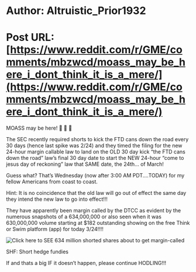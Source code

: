 # Author: Altruistic_Prior1932
# Post URL: [https://www.reddit.com/r/GME/comments/mbzwcd/moass_may_be_here_i_dont_think_it_is_a_mere/](https://www.reddit.com/r/GME/comments/mbzwcd/moass_may_be_here_i_dont_think_it_is_a_mere/)


MOASS may be here! 🚀 🚀 🚀 

The SEC recently required shorts to kick the FTD cans down the road every 30 days (hence last spike was 2/24) and they timed the filing for the new 24-hour margin callable law to land on the OLD 30 day kick “the FTD cans down the road” law’s final 30 day date to start the NEW 24-hour “come to jesus day of reckoning” law that SAME date, the 24th... of March!

Guess what? That’s Wednesday (now after 3:00 AM PDT....TODAY) for my fellow Americans from coast to coast. 

Hint: It is no coincidence that the old law will go out of effect the same day they intend the new law to go into effect!!!

They have apparently been margin called by the DTCC as evident by the numerous snapshots of a 634,000,000 or also seen when it was 630,000,000 volume starting at $182 outstanding showing on the free Think or Swim platform (app) for today 3/24!!!! 

![Click here to SEE 634 million shorted shares about to get margin-called](https://imgur.com/gallery/xCfwwPL?s=sms)

SHF: Short hedge fundies

If and thats a big IF it doesn’t happen, please continue HODLING!!!